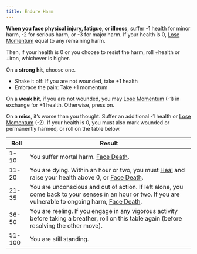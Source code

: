 ```yaml
---
title: Endure Harm
---
```


**When you face physical injury, fatigue, or illness**, suffer -1 health for minor harm, -2 for serious harm, or -3 for major harm. If your health is 0, [Lose Momentum](starforged/moves/suffer/lose_momentum) equal to any remaining harm.

Then, if your health is 0 or you choose to resist the harm, roll +health or +iron, whichever is higher.

On a **strong hit**, choose one.

- Shake it off: If you are not wounded, take +1 health
- Embrace the pain: Take +1 momentum

On a **weak hit**, if you are not wounded, you may [Lose Momentum](starforged/moves/suffer/lose_momentum) (-1) in exchange for +1 health. Otherwise, press on.

On a **miss**, it’s worse than you thought. Suffer an additional -1 health or [Lose Momentum](starforged/moves/suffer/lose_momentum) (-2). If your health is 0, you must also mark wounded or permanently harmed, or roll on the table below.

| Roll   | Result                                                                                                                                                                                            |
| ------ | ------------------------------------------------------------------------------------------------------------------------------------------------------------------------------------------------- |
| 1-10   | You suffer mortal harm. [Face Death](starforged/moves/threshold/face_death).                                                                                                                      |
| 11-20  | You are dying. Within an hour or two, you must [Heal](starforged/moves/recover/heal) and raise your health above 0, or [Face Death](starforged/moves/threshold/face_death).                       |
| 21-35  | You are unconscious and out of action. If left alone, you come back to your senses in an hour or two. If you are vulnerable to ongoing harm, [Face Death](starforged/moves/threshold/face_death). |
| 36-50  | You are reeling. If you engage in any vigorous activity before taking a breather, roll on this table again (before resolving the other move).                                                     |
| 51-100 | You are still standing.                                                                                                                                                                           |
